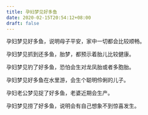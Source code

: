```yaml
---
title: 孕妇梦见好多鱼
date: 2020-02-15T20:54:12+08:00
draft: false
---
```


孕妇梦见好多鱼，说明母子平安，家中一切都会比较顺畅。


孕妇梦见抓到还多鱼，胎梦，都预示着胎儿比较健康。


孕妇梦见钓了好多鱼，恐怕会生对龙凤胎或者多胞胎。


孕妇梦见好多鱼在水里游，会生个聪明伶俐的儿子。


孕妇老公梦见捉了好多鱼，老婆近期会生产。


孕妇梦见捞了好多鱼，说明会有自己想象不到惊喜发生。

